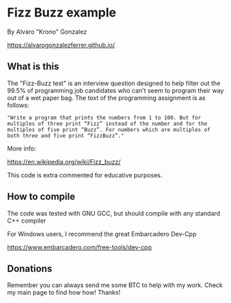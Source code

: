 # Fizz Buzz example

By Alvaro "Krono" Gonzalez

https://alvarogonzalezferrer.github.io/

## What is this

The "Fizz-Buzz test" is an interview question designed to help filter out the 99.5% of programming job candidates who can't seem to program their way out of a wet paper bag. The text of the programming assignment is as follows:

    "Write a program that prints the numbers from 1 to 100. But for multiples of three print “Fizz” instead of the number and for the multiples of five print “Buzz”. For numbers which are multiples of both three and five print “FizzBuzz”."

More info:

https://en.wikipedia.org/wiki/Fizz_buzz/

This code is extra commented for educative purposes.

## How to compile

The code was tested with GNU GCC, but should compile with any standard C++ compiler

For Windows users, I recommend the great Embarcadero Dev-Cpp

https://www.embarcadero.com/free-tools/dev-cpp

## Donations

Remember you can always send me some BTC to help with my work. Check my main page to find how how! Thanks!
